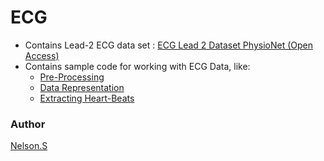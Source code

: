 # ECG

* Contains Lead-2 ECG data set : [ECG Lead 2 Dataset PhysioNet (Open Access)](https://www.kaggle.com/datasets/nelsonsharma/ecg-lead-2-dataset-physionet-open-access)
* Contains sample code for working with ECG Data, like:
    * [Pre-Processing](https://github.com/Nelson-iitp/ECG/blob/main/pre-processing/ecg-signal-pre-processing.ipynb)
    * [Data Representation](https://github.com/Nelson-iitp/ECG/blob/main/physionet/starter-ecg-dataset-physionet.ipynb)
    * [Extracting Heart-Beats](https://github.com/Nelson-iitp/ECG/blob/main/physionet/ecg-detailed-view-and-extracting-heart-beats.ipynb)

### Author
[Nelson.S](mailto:nelson.navnel@gmail.com)
